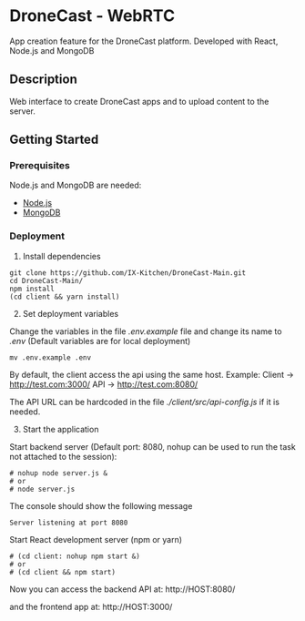 # DroneCast - WebRTC

App creation feature for the DroneCast platform.
Developed with React, Node.js and MongoDB

## Description

Web interface to create DroneCast apps and to upload content to the server.

## Getting Started

### Prerequisites

Node.js and MongoDB are needed:

* [Node.js](https://nodejs.org)
* [MongoDB](https://www.mongodb.com/download-center?jmp=nav#community)

### Deployment

1. Install dependencies
```
git clone https://github.com/IX-Kitchen/DroneCast-Main.git
cd DroneCast-Main/
npm install
(cd client && yarn install)
```
2. Set deployment variables

Change the variables in the file *.env.example* file and change its name to *.env*
(Default variables are for local deployment)
```
mv .env.example .env
```

By default, the client access the api using the same host. Example:
Client -> http://test.com:3000/
API -> http://test.com:8080/

The API URL can be hardcoded in the file *./client/src/api-config.js* if it is needed.

3. Start the application

Start backend server (Default port: 8080, nohup can be used to run the task not attached to the session):
```
# nohup node server.js &
# or
# node server.js
```
The console should show the following message

```
Server listening at port 8080
```
Start React development server (npm or yarn)
```
# (cd client: nohup npm start &)
# or
# (cd client && npm start)
```

Now you can access the backend API at:
http://HOST:8080/

and the frontend app at:
http://HOST:3000/